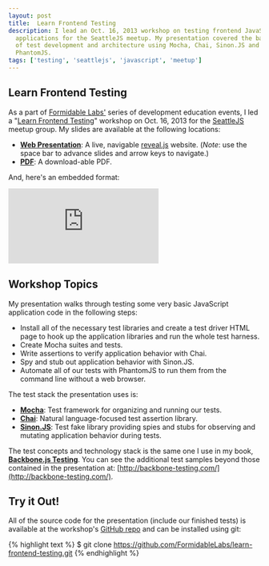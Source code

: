 ```yaml
---
layout: post
title:  Learn Frontend Testing
description: I lead an Oct. 16, 2013 workshop on testing frontend JavaScript
  applications for the SeattleJS meetup. My presentation covered the basics
  of test development and architecture using Mocha, Chai, Sinon.JS and
  PhantomJS.
tags: ['testing', 'seattlejs', 'javascript', 'meetup']
---
```


## Learn Frontend Testing

As a part of [Formidable Labs'][fmd] series of development education events, I
led a "[Learn Frontend Testing][meetup_event]" workshop on Oct. 16, 2013 for
the [SeattleJS][meetup] meetup group. My slides are available at the following
locations:

* [**Web Presentation**](http://formidablelabs.github.com/learn-frontend-testing/): A live,
  navigable [reveal.js](https://github.com/hakimel/reveal.js/) website.
  (*Note*: use the space bar to advance slides and arrow keys to navigate.)
* [**PDF**](http://formidablelabs.github.com/learn-frontend-testing/learn-frontend-testing.pdf):
  A download-able PDF.

And, here's an embedded format:

<div class="embed">
  <iframe src="http://www.slideshare.net/slideshow/embed_code/20880870" frameborder="0" marginwidth="0" marginheight="0" scrolling="no" allowfullscreen="allowfullscreen" webkitallowfullscreen="webkitallowfullscreen" mozallowfullscreen="mozallowfullscreen">&nbsp;</iframe>
</div>

<!-- more start -->

## Workshop Topics

My presentation walks through testing some very basic JavaScript application
code in the following steps:

* Install all of the necessary test libraries and create a test driver HTML page
  to hook up the application libraries and run the whole test harness.
* Create Mocha suites and tests.
* Write assertions to verify application behavior with Chai.
* Spy and stub out application behavior with Sinon.JS.
* Automate all of our tests with PhantomJS to run them from the command line
  without a web browser.

The test stack the presentation uses is:

* **[Mocha](http://visionmedia.github.com/mocha/)**: Test framework for
  organizing and running our tests.
* **[Chai](http://chaijs.com/)**: Natural language-focused test assertion
  library.
* **[Sinon.JS](http://sinonjs.org/)**: Test fake library providing spies
  and stubs for observing and mutating application behavior during tests.

The test concepts and technology stack is the same one I use in my book,
**[Backbone.js Testing][book_packt]**. You can see the additional test samples
beyond those contained in the presentation at:
[http://backbone-testing.com/](http://backbone-testing.com/).

## Try it Out!

All of the source code for the presentation (include our finished tests) is
available at the workshop's
[GitHub repo](https://github.com/FormidableLabs/learn-frontend-testing)
and can be installed using git:

{% highlight text %}
$ git clone https://github.com/FormidableLabs/learn-frontend-testing.git
{% endhighlight %}

[fmd]: http://formidablelabs.com/
[meetup]: http://www.meetup.com/seattlejs/
[meetup_event]: http://www.meetup.com/seattlejs/events/139993642/
[book_packt]: http://www.packtpub.com/backbonejs-testing/book

<!-- more end -->
